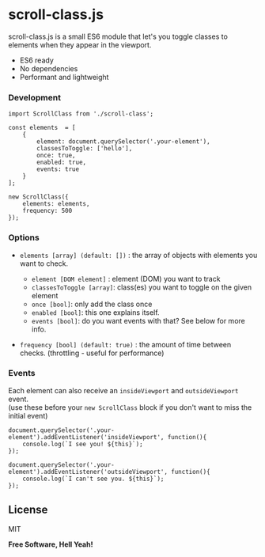 # scroll-class.js

scroll-class.js is a small ES6 module that let's you toggle classes to elements when they appear in the viewport.

  - ES6 ready
  - No dependencies
  - Performant and lightweight

### Development

```
import ScrollClass from './scroll-class';

const elements  = [
    {
    	element: document.querySelector('.your-element'),
    	classesToToggle: ['hello'],
    	once: true,
    	enabled: true,
		events: true
    }
];

new ScrollClass({
	elements: elements,
	frequency: 500
});
```

### Options
 - `elements [array] (default: [])` : the array of objects with elements you want to check.
     - `element [DOM element]` : element (DOM) you want to track
     - `classesToToggle [array]`: class(es) you want to toggle on the given element
     - `once [bool]`: only add the class once
     - `enabled [bool]`: this one explains itself.
	 - `events [bool]`: do you want events with that? See below for more info.


 - `frequency [bool] (default: true)` : the amount of time between checks. (throttling - useful for performance)

### Events

Each element can also receive an `insideViewport` and `outsideViewport` event.<br />
(use these before your `new ScrollClass` block if you don't want to miss the initial event)

```
document.querySelector('.your-element').addEventListener('insideViewport', function(){
	console.log(`I see you! ${this}`);
});

document.querySelector('.your-element').addEventListener('outsideViewport', function(){
	console.log(`I can't see you. ${this}`);
});
```

License
----

MIT

**Free Software, Hell Yeah!**
